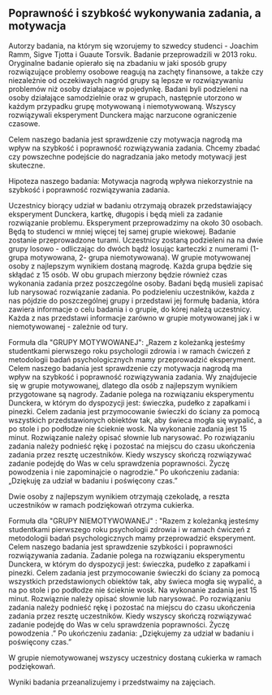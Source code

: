 ## Poprawność i szybkość wykonywania zadania, a motywacja

Autorzy badania, na którym się wzorujemy to szwedcy studenci - Joachim Ramm, Sigve Tjotta i Guaute Torsvik. Badanie przeprowadzili w 2013 roku.
Oryginalne badanie opierało się na zbadaniu w jaki sposób grupy rozwiązujące problemy osobowe reagują na zachęty finansowe, a także czy niezależnie
od oczekiwaych nagród grupy są lepsze w rozwiązywaniu problemów niż osoby działajace w pojedynkę. Badani byli podzieleni na osoby działające samodzielnie oraz
w grupach, następnie utorzono w każdym przypadku grupę motywowaną i niemotywowaną. Wszyscy  rozwiązywali eksperyment Dunckera mając narzucone ograniczenie czasowe.

Celem naszego badania jest sprawdzenie czy motywacja nagrodą ma wpływ na szybkość i poprawność rozwiązywania zadania. Chcemy zbadać czy powszechne podejście do nagradzania jako metody motywacji jest skuteczne.

Hipoteza naszego badania: Motywacja nagrodą wpływa niekorzystnie na szybkość i poprawność rozwiązywania zadania.

Uczestnicy biorący udział w badaniu otrzymają obrazek przedstawiający eksperyment Dunckera, kartkę, długopis i będą mieli za zadanie rozwiązanie problemu. Eksperyment przeprowadzimy
na około 30 osobach. Będą to studenci w mniej więcej tej samej grupie wiekowej. Badanie zostanie przeprowadzone turami. Uczestnicy zostaną podzieleni na na dwie grupy
losowo - odliczając do dwóch bądź losując karteczki z numerami (1-grupa motywowana, 2- grupa niemotywowana). W grupie motywowanej osoby z najlepszym wynikiem dostaną magrodę.
Każda grupa będzie się skłądać z 15 osób. W obu grupach mierzony będzie również czas wykonania zadania przez poszczególne osoby. Badani będą musieli zapisać lub narysować
rozwiązanie zadania. Po podzieleniu uczestników, każda z nas pójdzie do poszczególnej grupy i przedstawi jej formułę badania, która zawiera informacje o celu badania i o grupie,
do kórej należą  uczestnicy. Każda z nas przedstawi informacje zarówno w grupie motywowanej jak i w niemotywowanej - zależnie od tury.

Formuła dla "GRUPY MOTYWOWANEJ":
„Razem z koleżanką jesteśmy studentkami pierwszego roku psychologii zdrowia i w ramach ćwiczeń z metodologii badań psychologicznych mamy przeprowadzić eksperyment.
Celem naszego badania jest sprawdzenie czy motywacja nagrodą ma wpływ na szybkość i poprawność rozwiązywania zadania. Wy znajdujecie się w grupie
motywowanej, dlatego dla osób z najlepszym wynikiem przygotowane są nagrody. Zadanie polega na rozwiązaniu eksperymentu Dunckera, w którym do dyspozycji jest:
świeczka, pudełko z zapałkami i pinezki. Celem zadania jest przymocowanie świeczki do ściany za pomocą wszystkich przedstawionych obiektów tak, aby świeca mogła się wypalić,
a po stole i po podłodze nie ścieknie wosk. Na wykonanie zadania jest 15 minut. Rozwiązanie należy opisać słownie lub narysować. Po rozwiązaniu zadania należy podnieść
rękę i pozostać na miejscu do czasu ukończenia zadania przez resztę uczestników. Kiedy wszyscy skończą rozwiązywać zadanie podejdę do Was w celu sprawdzenia poprawności.
Życzę powodzenia i nie zapominajcie o nagrodzie.”
Po ukończeniu zadania:
„Dziękuję za udział w badaniu i poświęcony czas.”

Dwie osoby z najlepszym wynikiem otrzymają czekoladę, a reszta uczestników w ramach podziękowań otrzyma cukierka.

Formuła dla "GRUPY NIEMOTYWOWANEJ" :
"Razem z koleżanką jesteśmy studentkami pierwszego roku psychologii zdrowia i w ramach ćwiczeń z metodologii badań psychologicznych mamy przeprowadzić eksperyment.
Celem naszego badania jest sprawdzenie szybkości i poprawności rozwiązywania zadania. Zadanie polega na rozwiązaniu eksperymentu Dunckera, w którym do dyspozycji
jest: świeczka, pudełko z zapałkami i pinezki. Celem zadania jest przymocowanie świeczki do ściany za pomocą wszystkich przedstawionych obiektów tak, aby świeca mogła się wypalić,
a na po stole i po podłodze nie ścieknie wosk. Na wykonanie zadania jest 15 minut. Rozwiąznie należy opisać słownie lub narysować. Po rozwiązaniu zadania należy podnieść rękę
i pozostać na miejscu do czasu ukończenia zadania przez resztę uczestników. Kiedy wszyscy skończą rozwiązywać zadanie podejdę do Was w celu sprawdzenia poprawności.
Życzę powodzenia .”
Po ukończeniu zadania:
„Dziękujemy za udział w badaniu i poświęcony czas.”

W grupie niemotywowanej wszyscy uczestnicy dostaną cukierka w ramach podziękowań.

Wyniki badania przeanalizujemy i przedstwaimy na zajęciach.
